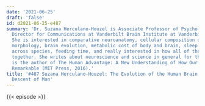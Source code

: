 ```yaml
---
date: '2021-06-25'
draft: 'false'
id: d2021-06-25-e487
summary: 'Dr. Suzana Herculano-Houzel is Associate Professor of Psychology and Associate
  Director for Communications at Vanderbilt Brain Institute at Vanderbilt University.
  She is interested in comparative neuroanatomy, cellular composition of brains, brain
  morphology, brain evolution, metabolic cost of body and brain, sleep requirement
  across species, feeding time, and really interested in how all of these are tied
  together. She writes about neuroscience and science in general for the public. She
  is the author of The Human Advantage: A New Understanding of How Our Brain Became
  Remarkable (MIT Press, 2016).'
title: '#487 Suzana Herculano-Houzel: The Evolution of the Human Brain, and Darwin''s
  Descent of Man'
---
```

{{< episode >}}
